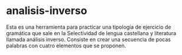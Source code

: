 # analisis-inverso 

Esta es una herramienta para practicar una tipología de ejercicio de gramática que sale en la Selectividad de lengua castellana y literatura llamada análisis inverso. Consiste en crear una secuencia de pocas palabras con cuatro elementos que se proponen.